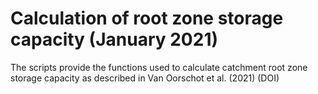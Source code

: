 # Calculation of root zone storage capacity (January 2021)
The scripts provide the functions used to calculate catchment root zone storage capacity as described in Van Oorschot et al. (2021) (DOI)
